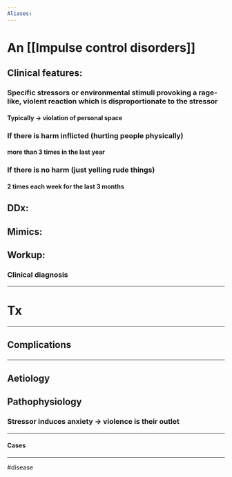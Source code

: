 ```yaml
---
Aliases:
---
```

# An [[Impulse control disorders]]
## Clinical features:
### Specific stressors or environmental stimuli provoking a rage-like, **violent** reaction	 which is disproportionate to the stressor
#### Typically -> violation of personal space
### If there is harm inflicted (hurting people physically)
#### more than 3 times in the last year
### If there is no harm (just yelling rude things)
#### 2 times each week for the last 3 months
## DDx:
###
## Mimics:
###
## Workup:
### Clinical diagnosis
---
# Tx

---
## Complications
###

---
## Aetiology
## Pathophysiology
### Stressor induces anxiety -> violence is their outlet

---
#### Cases


---
#disease 
